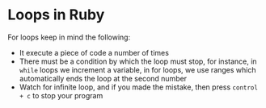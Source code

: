 # Loops in Ruby

For loops keep in mind the following:
- It execute a piece of code a number of times
- There must be a condition by which the loop must stop, for instance, in `while` loops we increment a variable, in for loops, we use ranges which automatically ends the loop at the second number
- Watch for infinite loop, and if you made the mistake, then press `control + c` to stop your program